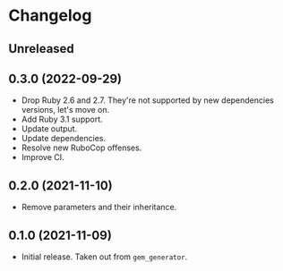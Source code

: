 # Changelog

## Unreleased

## 0.3.0 (2022-09-29)

*   Drop Ruby 2.6 and 2.7.
    They're not supported by new dependencies versions, let's move on.
*   Add Ruby 3.1 support.
*   Update output.
*   Update dependencies.
*   Resolve new RuboCop offenses.
*   Improve CI.

## 0.2.0 (2021-11-10)

*   Remove parameters and their inheritance.

## 0.1.0 (2021-11-09)

*   Initial release.
    Taken out from `gem_generator`.
